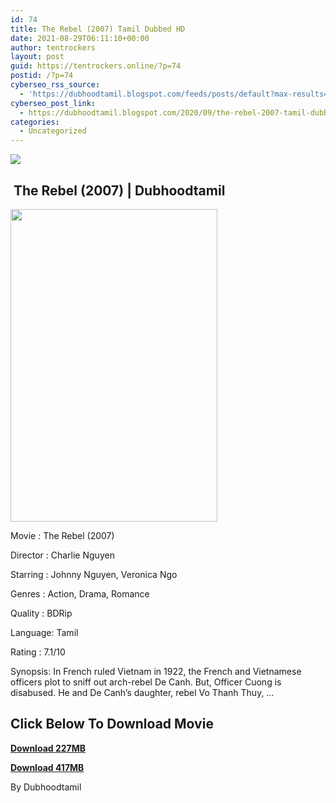 ```yaml
---
id: 74
title: The Rebel (2007) Tamil Dubbed HD
date: 2021-08-29T06:11:10+00:00
author: tentrockers
layout: post
guid: https://tentrockers.online/?p=74
postid: /?p=74
cyberseo_rss_source:
  - 'https://dubhoodtamil.blogspot.com/feeds/posts/default?max-results=150&start-index=151'
cyberseo_post_link:
  - https://dubhoodtamil.blogspot.com/2020/09/the-rebel-2007-tamil-dubbed-hd.html
categories:
  - Uncategorized
---
```

<div class="media_block">
  <img src="https://1.bp.blogspot.com/-3gEffNdoykQ/X1xx17lL54I/AAAAAAAACaA/l93Bo2i0dnErmPM-hCpZcM2w7U5JWc7gACNcBGAsYHQ/s72-w331-h500-c/poster-780.jpg" class="media_thumbnail" />
</div>

## &nbsp;The Rebel (2007) | Dubhoodtamil

<div class="separator">
  <a href="https://1.bp.blogspot.com/-3gEffNdoykQ/X1xx17lL54I/AAAAAAAACaA/l93Bo2i0dnErmPM-hCpZcM2w7U5JWc7gACNcBGAsYHQ/s1170/poster-780.jpg" imageanchor="1"><img loading="lazy" border="0" data-original-height="1170" data-original-width="780" height="500" src="https://1.bp.blogspot.com/-3gEffNdoykQ/X1xx17lL54I/AAAAAAAACaA/l93Bo2i0dnErmPM-hCpZcM2w7U5JWc7gACNcBGAsYHQ/w331-h500/poster-780.jpg" width="331" /></a>
</div>

Movie	<span></span>:	<span></span>The Rebel (2007)

Director	<span></span>:	<span></span>Charlie Nguyen

Starring	<span></span>:	<span></span>Johnny Nguyen, Veronica Ngo

Genres	<span></span>:	<span></span>Action, Drama, Romance

Quality	<span></span>:	<span></span>BDRip

Language:	<span></span>Tamil

Rating	<span></span>:	<span></span>7.1/10

Synopsis: In French ruled Vietnam in 1922, the French and Vietnamese officers plot to sniff out arch-rebel De Canh. But, Officer Cuong is disabused. He and De Canh&#8217;s daughter, rebel Vo Thanh Thuy, &#8230;

## **<span>Click Below To Download Movie</span>**

**<span><a href="https://oncehelp.com/rebel" target="_blank" rel="noopener">Download 227MB</a></span>**

**<span><a href="https://oncehelp.com/rebel-1" target="_blank" rel="noopener">Download 417MB</a></span>**

By Dubhoodtamil